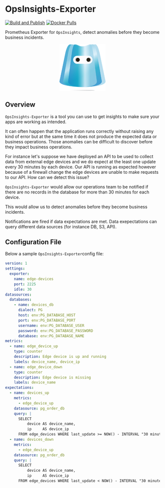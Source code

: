 # OpsInsights-Exporter

[![Build and Publish](https://github.com/NitroAgility/opsinsights-exporter/actions/workflows/ci-docker.yml/badge.svg)](https://github.com/NitroAgility/opsinsights-exporter/actions/workflows/ci-docker.yml) [![Docker Pulls](https://img.shields.io/docker/pulls/nitroagility/opsinsights-exporter)](https://hub.docker.com/r/nitroagility/opsinsights-exporter)

Prometheus Exporter for `OpsInsights`, detect anomalies before they become business incidents.

<p align="center">
    <img src="https://github.com/nitroagility/opsinsights-exporter/blob/main/logo.png" width="150"/>
</p>

## Overview

`OpsInsights-Exporter` is a tool you can use to get insights to make sure your apps are working as intended.

It can often happen that the application runs correctly without raising any kind of error but at the same time it does not produce the expected data or business operations. Those anomalies can be difficult to discover before they impact business operations.

For instance let's suppose we have deployed an API to be used to collect data from external edge devices and we do expect at the least one update every 30 minutes by each device. Our API is running as expected however because of a firewall change the edge devices are unable to make requests to our API. How can we detect this issue?

`OpsInsights-Exporter` would allow our operations team to be notified if there are no records in the database for more than 30 minutes for each device.

This would allow us to detect anomalies before they become business incidents.

Notifications are fired if data expectations are met. Data exepectations can query different data sources (for instance DB, S3, API).

## Configuration File

Below a sample `OpsInsights-Exporter`config file:

```yaml
version: 1
settings:
  exporter:
    name: edge-devices
    port: 2225
    idle: 30
datasources:
  databases:
    - name: devices_db
      dialect: PG
      host: env:PG_DATABASE_HOST
      port: env:PG_DATABASE_PORT
      username: env:PG_DATABASE_USER
      password: env:PG_DATABASE_PASSWORD
      database: env:PG_DATABASE_NAME
metrics:
  - name: edge_device_up
    type: counter
    description: Edge device is up and running
    labels: device_name, device_ip
  - name: edge_device_down
    type: counter
    description: Edge device is missing
    labels: device_name
expectations:
  - name: devices_up
    metrics:
      - edge_device_up
    datasource: pg_order_db
    query: |
      SELECT 
          device AS device_name,
          ip     AS device_ip
      FROM edge_devices WHERE last_update >= NOW() - INTERVAL "30 minutes"
  - name: devices_down
    metrics:
      - edge_device_up
    datasource: pg_order_db
    query: |
      SELECT 
          device AS device_name,
          ip     AS device_ip
      FROM edge_devices WHERE last_update < NOW() - INTERVAL "30 minutes"
```
